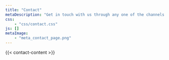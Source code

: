 ```yaml
---
title: "Contact"
metaDescription: "Get in touch with us through any one of the channels listed on this page!"
css: 
    - "css/contact.css"
js: []
metaImage:
    - "meta_contact_page.png"
---
```


{{< contact-content >}}
